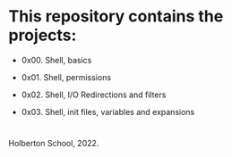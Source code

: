 # This repository contains the projects:

- 0x00. Shell, basics

- 0x01. Shell, permissions

- 0x02. Shell, I/O Redirections and filters

- 0x03. Shell, init files, variables and expansions

#

Holberton School, 2022.
